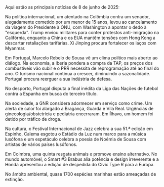 Aqui estão as principais notícias de 8 de junho de 2025:

Na política internacional, um atentado na Colômbia contra um senador, alegadamente cometido por um menor de 15 anos, levou ao cancelamento da viagem do Presidente à ONU, com Washington a apontar o dedo à "esquerda". Trump enviou militares para conter protestos anti-imigração na Califórnia, enquanto a China e os EUA mantêm tensões com Hong Kong a descartar retaliações tarifárias. Xi Jinping procura fortalecer os laços com Myanmar.

Em Portugal, Marcelo Rebelo de Sousa vê um clima político mais aberto ao diálogo. Na economia, a Iberia pondera a compra da TAP, os preços dos combustíveis vão subir e o PRR necessita de reprogramação até ao final do ano. O turismo nacional continua a crescer, diminuindo a sazonalidade. Portugal procura reerguer a sua indústria de defesa.

No desporto, Portugal disputa a final inédita da Liga das Nações de futebol contra a Espanha em busca do terceiro título.

Na sociedade, a GNR considera adormecer em serviço como crime. Um alerta de calor foi alargado a Bragança, Guarda e Vila Real. Urgências de ginecologia/obstetrícia e pediatria encerraram. Em Ílhavo, um homem foi detido por tráfico de droga.

Na cultura, o Festival Internacional de Jazz celebra a sua 51.ª edição em Espinho, Calema esgotou o Estádio da Luz num marco para a música lusófona e um espetáculo celebra a poesia de Noémia de Sousa com artistas de vários países lusófonos.

Em Coimbra, uma quinta resgata animais e promove ensino alternativo. No mundo automóvel, o Smart #3 Brabus alia potência e design irreverente e a Honda apresentou a edição de despedida do Civic Type R para a Europa.

No âmbito ambiental, quase 1700 espécies marinhas estão ameaçadas de extinção.